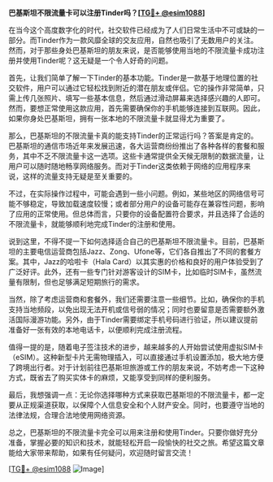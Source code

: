 **巴基斯坦不限流量卡可以注册Tinder吗？[[TG💪+ @esim1088](https://t.me/s/esim1088)]**

在当今这个高度数字化的时代，社交软件已经成为了人们日常生活中不可或缺的一部分。而Tinder作为一款风靡全球的交友应用，自然也吸引了无数用户的关注。然而，对于那些身处巴基斯坦的朋友来说，是否能够使用当地的不限流量卡成功注册并使用Tinder呢？这无疑是一个令人好奇的问题。

首先，让我们简单了解一下Tinder的基本功能。Tinder是一款基于地理位置的社交软件，用户可以通过它轻松找到附近的潜在朋友或伴侣。它的操作非常简单，只需上传几张照片、填写一些基本信息，然后通过滑动屏幕来选择感兴趣的人即可。然而，要想正常使用这款应用，首先需要确保你的手机能够连接到互联网。因此，如果你身处巴基斯坦，拥有一张本地的不限流量卡就显得尤为重要了。

那么，巴基斯坦的不限流量卡真的能支持Tinder的正常运行吗？答案是肯定的。巴基斯坦的通信市场近年来发展迅速，各大运营商纷纷推出了各种各样的套餐和服务，其中不乏不限流量卡这一选项。这些卡通常提供全天候无限制的数据流量，让用户可以随时随地畅享网络服务。而对于Tinder这类依赖于网络的应用程序来说，这样的流量支持无疑是至关重要的。

不过，在实际操作过程中，可能会遇到一些小问题。例如，某些地区的网络信号可能不够稳定，导致加载速度较慢；或者部分用户的设备可能存在兼容性问题，影响了应用的正常使用。但总体而言，只要你的设备配置符合要求，并且选择了合适的不限流量卡，就能够顺利地完成Tinder的注册和使用。

说到这里，不得不提一下如何选择适合自己的巴基斯坦不限流量卡。目前，巴基斯坦的主要电信运营商包括Jazz、Zong、Ufone等，它们各自推出了不同的套餐方案。其中，Jazz的哈啦卡（Hala Card）以其实惠的价格和良好的用户体验受到了广泛好评。此外，还有一些专门针对游客设计的SIM卡，比如临时SIM卡，虽然流量有限制，但也足够满足短期旅行的需求。

当然，除了考虑运营商和套餐外，我们还需要注意一些细节。比如，确保你的手机支持当地频段，以免出现无法开机或信号弱的情况；同时也要留意是否需要额外激活国际漫游功能。另外，由于Tinder需要绑定手机号码进行验证，所以建议提前准备好一张有效的本地电话卡，以便顺利完成注册流程。

值得一提的是，随着电子签注技术的进步，越来越多的人开始尝试使用虚拟SIM卡（eSIM）。这种新型卡片无需物理插入，可以直接通过手机设置添加，极大地方便了跨境出行者。对于计划前往巴基斯坦旅游或工作的朋友来说，不妨考虑一下这种方式，既省去了购买实体卡的麻烦，又能享受到同样的便利服务。

最后，我想强调一点：无论你选择哪种方式来获取巴基斯坦的不限流量卡，都一定要从正规渠道获取，以保障个人信息安全和个人财产安全。同时，也要遵守当地的法律法规，合理合法地使用网络资源。

总之，巴基斯坦的不限流量卡完全可以用来注册和使用Tinder。只要你做好充分准备，掌握必要的知识和技术，就能轻松开启一段愉快的社交之旅。希望这篇文章能给大家带来帮助，如果有任何疑问，欢迎随时留言交流！

[[TG💪+ @esim1088](https://t.me/s/esim1088) ![Image](https://i.postimg.cc/4NQfJmqS/Snipaste-2025-05-13-00-14-12.png)]